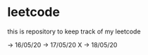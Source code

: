 # leetcode
this is repository to keep track of my leetcode 

-> 16/05/20
-> 17/05/20 X
-> 18/05/20

